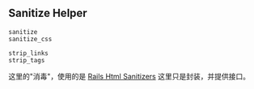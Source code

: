 ## Sanitize Helper

```
sanitize
sanitize_css

strip_links
strip_tags
```

这里的"消毒"，使用的是 [Rails Html Sanitizers](https://github.com/rails/rails-html-sanitizer) 这里只是封装，并提供接口。
